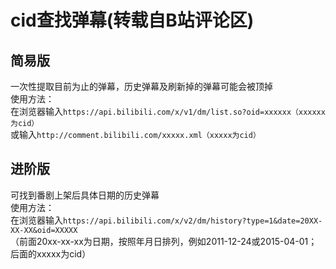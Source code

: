 # cid查找弹幕(转载自B站评论区)
## 简易版
一次性提取目前为止的弹幕，历史弹幕及刷新掉的弹幕可能会被顶掉  
使用方法：  
在浏览器输入`https://api.bilibili.com/x/v1/dm/list.so?oid=xxxxxx（xxxxxx为cid）`  
或输入`http://comment.bilibili.com/xxxxx.xml（xxxxx为cid）`
## 进阶版
可找到番剧上架后具体日期的历史弹幕  
使用方法：  
在浏览器输入`https://api.bilibili.com/x/v2/dm/history?type=1&date=20XX-XX-XX&oid=XXXXX`  
（前面20xx-xx-xx为日期，按照年月日排列，例如2011-12-24或2015-04-01；后面的xxxxx为cid）​